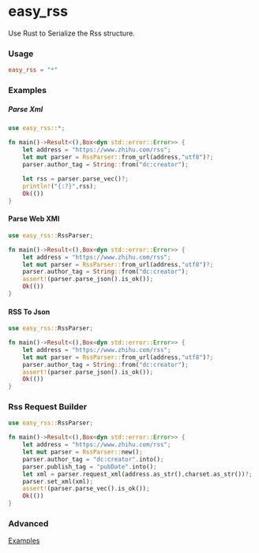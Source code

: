 # easy_rss

Use Rust to Serialize the Rss structure.

### Usage

```toml
easy_rss = "*"
```

### Examples

##### Parse Xml

```rust
use easy_rss::*;

fn main()->Result<(),Box<dyn std::error::Error>> {
    let address = "https://www.zhihu.com/rss";
    let mut parser = RssParser::from_url(address,"utf8")?;
    parser.author_tag = String::from("dc:creator");
    
    let rss = parser.parse_vec()?;
    println!("{:?}",rss);    
    Ok(())
}
```
#### Parse Web XMl

```rust
use easy_rss::RssParser;

fn main()->Result<(),Box<dyn std::error::Error>> {
    let address = "https://www.zhihu.com/rss";
    let mut parser = RssParser::from_url(address,"utf8")?;
    parser.author_tag = String::from("dc:creator");
    assert!(parser.parse_json().is_ok());
    Ok(())
}
```

#### RSS To Json

```rust
use easy_rss::RssParser;

fn main()->Result<(),Box<dyn std::error::Error>> {
    let address = "https://www.zhihu.com/rss";
    let mut parser = RssParser::from_url(address,"utf8")?;
    parser.author_tag = String::from("dc:creator");
    assert!(parser.parse_json().is_ok());
    Ok(())
}
```

### Rss Request Builder

```rust
use easy_rss::RssParser;

fn main()->Result<(),Box<dyn std::error::Error>> {
    let address = "https://www.zhihu.com/rss";
    let mut parser = RssParser::new();
    parser.author_tag = "dc:creator".into();
    parser.publish_tag = "pubDate".into();
    let xml = parser.request_xml(address.as_str(),charset.as_str())?;
    parser.set_xml(xml);
    assert!(parser.parse_vec().is_ok());
    Ok(())
}
```

### Advanced

[Examples](https://github.com/MeteorGX/easy_rss_examples)
